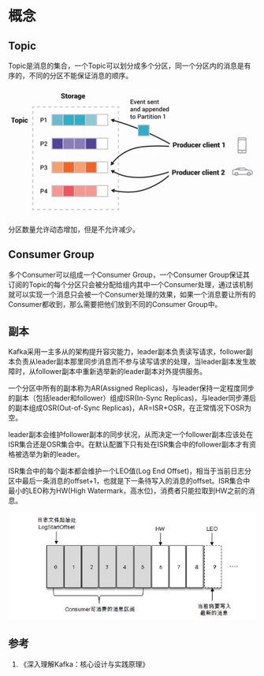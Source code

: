 # 概念

## Topic

Topic是消息的集合，一个Topic可以划分成多个分区，同一个分区内的消息是有序的，不同的分区不能保证消息的顺序。

![Topic](resources/concept/concept-1.png)

分区数量允许动态增加，但是不允许减少。

## Consumer Group

多个Consumer可以组成一个Consumer Group，一个Consumer Group保证其订阅的Topic的每个分区只会被分配给组内其中一个Consumer处理，通过该机制就可以实现一个消息只会被一个Consumer处理的效果，如果一个消息要让所有的Consumer都收到，那么需要把他们放到不同的Consumer Group中。

## 副本

Kafka采用一主多从的架构提升容灾能力，leader副本负责读写请求，follower副本负责从leader副本那里同步消息而不参与读写请求的处理，当leader副本发生故障时，从follower副本中重新选举新的leader副本对外提供服务。

一个分区中所有的副本称为AR(Assigned Replicas)，与leader保持一定程度同步的副本（包括leader和follower）组成ISR(In-Sync Replicas)，与leader同步滞后的副本组成OSR(Out-of-Sync Replicas)，AR=ISR+OSR，在正常情况下OSR为空。

leader副本会维护follower副本的同步状况，从而决定一个follower副本应该处在ISR集合还是OSR集合中。在默认配置下只有处在ISR集合中的follower副本才有资格被选举为新的leader。

ISR集合中的每个副本都会维护一个LEO值(Log End Offset)，相当于当前日志分区中最后一条消息的offset+1，也就是下一条待写入的消息的offset。ISR集合中最小的LEO称为HW(High Watermark，高水位)，消费者只能拉取到HW之前的消息。

![副本](resources/concept/concept-2.jpg)

## 参考

1. 《深入理解Kafka：核心设计与实践原理》
